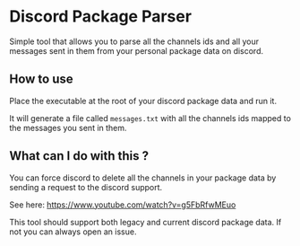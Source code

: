 # Discord Package Parser

Simple tool that allows you to parse all the channels ids and all your messages sent in them from your personal package data on discord.

## How to use
Place the executable at the root of your discord package data and run it.

It will generate a file called `messages.txt` with all the channels ids mapped to the messages you sent in them.

## What can I do with this ?
You can force discord to delete all the channels in your package data by sending a request to the discord support.

See here: https://www.youtube.com/watch?v=g5FbRfwMEuo

This tool should support both legacy and current discord package data.
If not you can always open an issue.